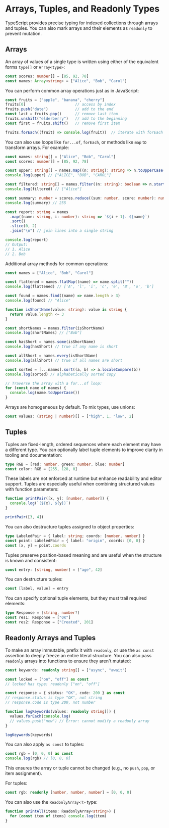 # Arrays, Tuples, and Readonly Types

TypeScript provides precise typing for indexed collections through arrays and tuples. You can also mark arrays and their elements as `readonly` to prevent mutation.

## Arrays

An array of values of a single type is written using either of the equivalent forms `type[]` or `Array<type>`:

```ts
const scores: number[] = [85, 92, 78]
const names: Array<string> = ["Alice", "Bob", "Carol"]
```

You can perform common array operations just as in JavaScript:

```ts
const fruits = ["apple", "banana", "cherry"]
fruits[0]                      // access by index
fruits.push("date")            // add to the end
const last = fruits.pop()      // remove last item
fruits.unshift("elderberry")   // add to the beginning
const first = fruits.shift()   // remove first item

fruits.forEach((fruit) => console.log(fruit))  // iterate with forEach
```

You can also use loops like `for...of`, `forEach`, or methods like `map` to transform arrays. For example:

```ts
const names: string[] = ["Alice", "Bob", "Carol"]
const scores: number[] = [85, 92, 78]

const upper: string[] = names.map((n: string): string => n.toUpperCase())
console.log(upper) // ["ALICE", "BOB", "CAROL"]

const filtered: string[] = names.filter((n: string): boolean => n.startsWith("A"))
console.log(filtered) // ["Alice"]

const summary: number = scores.reduce((sum: number, score: number): number => sum + score, 0)
console.log(summary) // 255

const report: string = names
  .map((name: string, i: number): string => `${i + 1}. ${name}`)
  .sort()
  .slice(0, 2)
  .join("\n") // join lines into a single string

console.log(report)
// Output:
// 1. Alice
// 2. Bob
```

Additional array methods for common operations:

```ts
const names = ["Alice", "Bob", "Carol"]

const flattened = names.flatMap((name) => name.split(""))
console.log(flattened) // ['A', 'l', 'i', 'c', 'e', 'B', 'o', 'b']

const found = names.find((name) => name.length > 3)
console.log(found) // "Alice"

function isShortName(value: string): value is string {
  return value.length <= 3
}

const shortNames = names.filter(isShortName)
console.log(shortNames) // ["Bob"]

const hasShort = names.some(isShortName)
console.log(hasShort) // true if any name is short

const allShort = names.every(isShortName)
console.log(allShort) // true if all names are short

const sorted = [...names].sort((a, b) => a.localeCompare(b))
console.log(sorted) // alphabetically sorted copy

// Traverse the array with a for...of loop:
for (const name of names) {
  console.log(name.toUpperCase())
}
```

Arrays are homogeneous by default. To mix types, use unions:

```ts
const values: (string | number)[] = ["high", 1, "low", 2]
```

## Tuples

Tuples are fixed-length, ordered sequences where each element may have a different type. You can optionally label tuple elements to improve clarity in tooling and documentation:

```ts
type RGB = [red: number, green: number, blue: number]
const color: RGB = [255, 128, 0]
```

These labels are not enforced at runtime but enhance readability and editor support. Tuples are especially useful when combining structured values with function parameters:

```ts
function printPair([x, y]: [number, number]) {
  console.log(`(${x}, ${y})`)
}

printPair([3, 4])
```

You can also destructure tuples assigned to object properties:

```ts
type LabeledPair = { label: string; coords: [number, number] }
const point: LabeledPair = { label: "origin", coords: [0, 0] }
const [x, y] = point.coords
```

Tuples preserve position-based meaning and are useful when the structure is known and consistent:

```ts
const entry: [string, number] = ["age", 42]
```

You can destructure tuples:

```ts
const [label, value] = entry
```

You can specify optional tuple elements, but they must trail required elements:

```ts
type Response = [string, number?]
const res1: Response = ["OK"]
const res2: Response = ["Created", 201]
```

## Readonly Arrays and Tuples

To make an array immutable, prefix it with `readonly`, or use the `as const` assertion to deeply freeze an entire literal structure. You can also pass `readonly` arrays into functions to ensure they aren't mutated:

```ts
const keywords: readonly string[] = ["async", "await"]

const locked = ["on", "off"] as const
// locked has type: readonly ["on", "off"]

const response = { status: "OK", code: 200 } as const
// response.status is type "OK", not string
// response.code is type 200, not number

function logKeywords(values: readonly string[]) {
  values.forEach(console.log)
  // values.push("new") // Error: cannot modify a readonly array
}

logKeywords(keywords)
```

You can also apply `as const` to tuples:

```ts
const rgb = [0, 0, 0] as const
console.log(rgb) // [0, 0, 0]
```

This ensures the array or tuple cannot be changed (e.g., no `push`, `pop`, or item assignment).

For tuples:

```ts
const rgb: readonly [number, number, number] = [0, 0, 0]
```

You can also use the `ReadonlyArray<T>` type:

```ts
function printAll(items: ReadonlyArray<string>) {
  for (const item of items) console.log(item)
}
```
